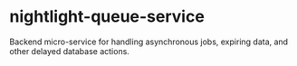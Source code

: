 # nightlight-queue-service
Backend micro-service for handling asynchronous jobs, expiring data, and other delayed database actions.
